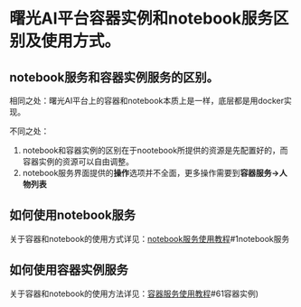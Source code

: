 # 曙光AI平台容器实例和notebook服务区别及使用方式。 
## notebook服务和容器实例服务的区别。  

相同之处：曙光AI平台上的容器和notebook本质上是一样，底层都是用docker实现。

不同之处：
1. notebook和容器实例的区别在于nootebook所提供的资源是先配置好的，而容器实例的资源可以自由调整。
2. notebook服务界面提供的**操作**选项并不全面，更多操作需要到**容器服务->人物列表**

## 如何使用notebook服务
关于容器和notebook的使用方式详见：[notebook服务使用教程](../tutorial/SothisAI/UsePlatform.md)#1notebook服务

## 如何使用容器实例服务
关于容器和notebook的使用方法详见：[容器服务使用教程](../tutorial/SothisAI/UsePlatform.md)#61容器实例)
